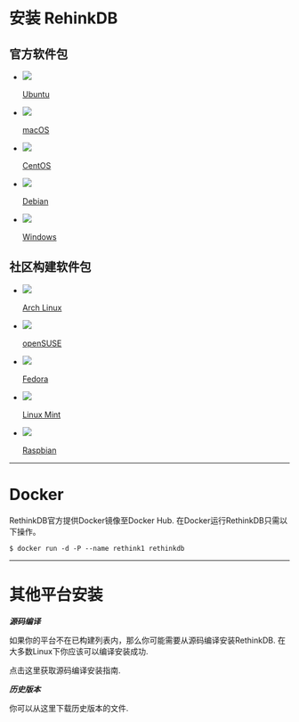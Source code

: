 # 安装 RehinkDB

<section class="supported-platforms">
    <section class="platform-category">
        <h2>官方软件包</h2>
        <ul class="platform-buttons">
            <li>
                <a href="ubuntu/">
                    <img src="/DocsPages/images/system-icons/ubuntu.png">
                    <p class="name">Ubuntu</p>
                </a>
            </li>
            <li>
                <a href="osx/">
                    <img src="/DocsPages/images/system-icons/osx.png">
                    <p class="name">macOS</p>
                </a>
            </li>
            <li>
                <a href="centos/">
                    <img src="/DocsPages/images/system-icons/centos.png">
                    <p class="name">CentOS</p>
                </a>
            </li>
            <li>
                <a href="debian/">
                    <img src="/DocsPages/images/system-icons/debian.png">
                    <p class="name">Debian</p>
                </a>
            </li>
            <li>
                <a href="windows/">
                    <img src="/DocsPages/images/system-icons/windows.png">
                    <p class="name">Windows</p>
                </a>
            </li>
        </ul>
    </section>
    <section class="platform-category">
        <h2>社区构建软件包</h2>
        <ul class="platform-buttons">
            <li>
                <a href="arch/">
                    <img src="/DocsPages/images/system-icons/arch.png">
                    <p class="name">Arch Linux</p>
                </a>
            </li>
            <li>
                <a href="opensuse/">
                    <img src="/DocsPages/images/system-icons/opensuse.png">
                    <p class="name">openSUSE</p>
                </a>
            </li>
            <li>
                <a href="fedora/">
                    <img src="/DocsPages/images/system-icons/fedora.png">
                    <p class="name">Fedora</p>
                </a>
            </li>
            <li>
                <a href="mint/">
                    <img src="/DocsPages/images/system-icons/mint.png">
                    <p class="name">Linux Mint</p>
                </a>
            </li>
            <li>
                <a href="raspbian/">
                    <img src="/DocsPages/images/system-icons/raspbian.png">
                    <p class="name">Raspbian</p>
                </a>
            </li>
        </ul>
    </section>
</section>

---

# Docker

RethinkDB官方提供Docker镜像至Docker Hub. 在Docker运行RethinkDB只需以下操作。
```
$ docker run -d -P --name rethink1 rethinkdb
```

---

# 其他平台安装

___源码编译___

如果你的平台不在已构建列表内，那么你可能需要从源码编译安装RethinkDB. 
在大多数Linux下你应该可以编译安装成功. 

点击这里获取源码编译安装指南.


___历史版本___

你可以从这里下载历史版本的文件.
